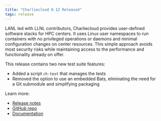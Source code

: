 ```yaml
---
title: "Charliecloud 0.12 Released"
tags: release
---
```


LANL led with LLNL contributors, Charliecloud provides user-defined software stacks for HPC centers. It uses Linux user namespaces to run containers with no privileged operations or daemons and minimal configuration changes on center resources. This simple approach avoids most security risks while maintaining access to the performance and functionality already on offer.

This release contains two new test suite features:
- Added a script `ch-test` that manages the tests
- Removed the option to use an embedded Bats, eliminating the need for a Git submodule and simplifying packaging

Learn more:
- [Release notes](https://github.com/hpc/charliecloud/releases/tag/v0.12)
- [GitHub repo](https://github.com/hpc/charliecloud)
- [Documentation](https://hpc.github.io/charliecloud)
